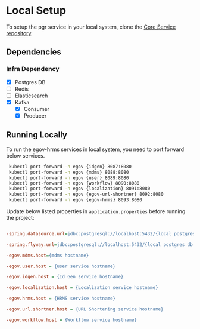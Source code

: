 # Local Setup

To setup the pgr service in your local system, clone the [Core Service repository](https://github.com/egovernments/municipal-services).

## Dependencies

### Infra Dependency

- [x] Postgres DB
- [ ] Redis
- [ ] Elasticsearch
- [x] Kafka
  - [x] Consumer
  - [x] Producer

## Running Locally

To run the egov-hrms services in local system, you need to port forward below services.

```bash
 kubectl port-forward -n egov {idgen} 8087:8080
 kubectl port-forward -n egov {mdms} 8088:8080
 kubectl port-forward -n egov {user} 8089:8080
 kubectl port-forward -n egov {workflow} 8090:8080
 kubectl port-forward -n egov {localization} 8091:8080
 kubectl port-forward -n egov {egov-url-shortner} 8092:8080
 kubectl port-forward -n egov {egov-hrms} 8093:8080

```

Update below listed properties in `application.properties` before running the project:

```ini

-spring.datasource.url=jdbc:postgresql://localhost:5432/{local postgres db name}

-spring.flyway.url=jdbc:postgresql://localhost:5432/{local postgres db name}

-egov.mdms.host={mdms hostname}

-egov.user.host = {user service hostname}

-egov.idgen.host = {Id Gen service hostname}

-egov.localization.host = {Localization service hostname}

-egov.hrms.host = {HRMS service hostname}

-egov.url.shortner.host = {URL Shortening service hostname}

-egov.workflow.host = {Workflow service hostname}


```